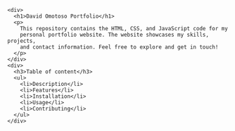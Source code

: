     <div>
      <h1>David Omotoso Portfolio</h1>
      <p>
        This repository contains the HTML, CSS, and JavaScript code for my
        personal portfolio website. The website showcases my skills, projects,
        and contact information. Feel free to explore and get in touch!
      </p>
    </div>
    <div>
      <h3>Table of content</h3>
      <ul>
        <li>Description</li>
        <li>Features</li>
        <li>Installation</li>
        <li>Usage</li>
        <li>Contributing</li>
      </ul>
    </div>
    
